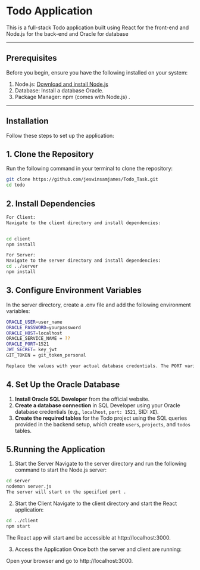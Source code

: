 

# Todo Application

This is a full-stack Todo application built using React for the front-end and Node.js for the back-end and Oracle for database

---

## Prerequisites

Before you begin, ensure you have the following installed on your system:

1. Node.js: [Download and install Node.js](https://nodejs.org/)
2. Database: Install a database Oracle.
3. Package Manager: npm (comes with Node.js) .

---

## Installation

Follow these steps to set up the application:

## 1. Clone the Repository

Run the following command in your terminal to clone the repository:

```bash
git clone https://github.com/jeswinsamjames/Todo_Task.git
cd todo
```
## 2. Install Dependencies
```bash
For Client:
Navigate to the client directory and install dependencies:


cd client
npm install

For Server:
Navigate to the server directory and install dependencies:
cd ../server
npm install
```
## 3. Configure Environment Variables

In the server directory, create a .env file and add the following environment variables:
```bash
ORACLE_USER=user_name
ORACLE_PASSWORD=yourpassword
ORACLE_HOST=localhost
ORACLE_SERVICE_NAME = ??
ORACLE_PORT=1521
JWT_SECRET= key_jwt
GIT_TOKEN = git_token_personal

Replace the values with your actual database credentials. The PORT variable specifies the server port.
```
## 4. Set Up the Oracle Database

1.  **Install Oracle SQL Developer** from the official website.
2.  **Create a database connection** in SQL Developer using your Oracle database credentials (e.g., `localhost`, `port: 1521`, SID: `XE`).
3.  **Create the required tables** for the Todo project using the SQL queries provided in the backend setup, which create `users`, `projects`, and `todos` tables.


## 5.Running the Application

1. Start the Server
Navigate to the server directory and run the following command to start the Node.js server:
```bash
cd server
nodemon server.js
The server will start on the specified port .
```
2. Start the Client
Navigate to the client directory and start the React application:
```bash
cd ../client
npm start
```
The React app will start and be accessible at http://localhost:3000.

3. Access the Application
Once both the server and client are running:

Open your browser and go to http://localhost:3000.

